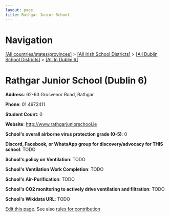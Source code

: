 ```yaml
---
layout: page
title: Rathgar Junior School
---
```

# Navigation

[[All countries/states/provinces]](../../../..) > [[All Irish School Districts]](../../..) > [[All Dublin School Districts]](../..) > [[All In Dublin 6]](..)

# Rathgar Junior School (Dublin 6)

**Address**: 62-63 Grosvenor Road, Rathgar

**Phone**: 01 4972411

**Student Count**: 0

**Website**: <http://www.rathgarjuniorschool.ie>

**School's overall airborne virus protection grade (0-5)**: 0

**Discord, Facebook, or WhatsApp group for discovery/advocacy for THIS school**: TODO

**School's policy on Ventilation**: TODO

**School's Ventilation Work Completion**: TODO

**School's Air-Purification**: TODO

**School's CO2 monitoring to actively drive ventilation and filtration**: TODO

**School's Wikidata URL**: TODO


[Edit this page](https://github.com/ventilate-schools/Ireland/edit/main/./Dublin_6/Rathgar_Junior_School.md). See also [rules for contribution](../../../contribution-rules/)
